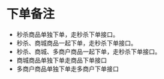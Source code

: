 # 下单备注

* 秒杀商品单独下单，走秒杀下单接口。
* 秒杀、商城商品一起下单，走秒杀下单接口。
* 秒杀、商城、多商户商品一起下单，走秒杀下单接口。
* 商城商品单独下单走商品下单接口
* 多商户商品单独下单走多商户下单接口